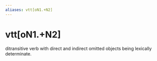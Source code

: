 ```yaml
---
aliases: vtt[oN1.+N2]
---
```

# vtt[oN1.+N2]

ditransitive verb with direct and indirect omitted objects being lexically determinate.